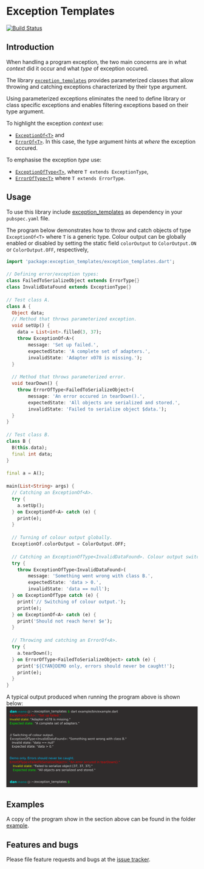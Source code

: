 # Exception Templates

[![Build Status](https://travis-ci.com/simphotonics/exception_templates.svg?branch=master)](https://travis-ci.com/simphotonics/exception_templates)

## Introduction

When handling a program exception, the two main concerns are in what *context*
did it occur and what *type* of exception occured.

The library [`exception_templates`][exception_templates] provides
parameterized classes that allow throwing and catching exceptions characterized
by their type argument.

Using parameterized exceptions eliminates the need to define library or class specific exceptions and enables filtering exceptions based on their type argument.

To highlight the exception *context* use:
* [`ExceptionOf<T>`][ExceptionOf<T>] and
* [`ErrorOf<T>`][ErrorOf<T>]. In this case, the type argument hints at *where* the exception occured.

To emphasise the exception *type* use:
* [`ExceptionOfType<T>`][ExceptionOfType<T>], where `T extends ExceptionType`,
* [`ErrorOfType<T>`][ErrorOfType<T>] where `T extends ErrorType`.


## Usage

To use this library include [exception_templates] as dependency in your `pubspec.yaml` file.

The program below demonstrates how
to throw and catch objects of type `ExceptionOf<T>` where `T` is a generic type.
Colour output can be globally enabled or disabled by setting the static field `colorOutput`
to `ColorOutput.ON` or `ColorOutput.OFF`, respectively,


```Dart
import 'package:exception_templates/exception_templates.dart';

// Defining error/exception types:
class FailedToSerializeObject extends ErrorType{}
class InvalidDataFound extends ExceptionType{}

// Test class A.
class A {
  Object data;
  // Method that throws parameterized exception.
  void setUp() {
    data = List<int>.filled(3, 37);
    throw ExceptionOf<A>(
        message: 'Set up failed.',
        expectedState: 'A complete set of adapters.',
        invalidState: 'Adapter x078 is missing.');
  }

  // Method that throws parameterized error.
  void tearDown() {
    throw ErrorOfType<FailedToSerializeObject>(
        message: 'An error occured in tearDown().',
        expectedState: 'All objects are serialized and stored.',
        invalidState: 'Failed to serialize object $data.');
  }
}

// Test class B.
class B {
  B(this.data);
  final int data;
}

final a = A();

main(List<String> args) {
  // Catching an ExceptionOf<A>.
  try {
    a.setUp();
  } on ExceptionOf<A> catch (e) {
    print(e);
  }

  // Turning of colour output globally.
  ExceptionOf.colorOutput = ColorOutput.OFF;

  // Catching an ExceptionOfType<InvalidDataFound>. Colour output switched off.
  try {
    throw ExceptionOfType<InvalidDataFound>(
        message: 'Something went wrong with class B.',
        expectedState: 'data > 0.',
        invalidState: 'data == null');
  } on ExceptionOfType catch (e) {
    print('// Switching of colour output.');
    print(e);
  } on ExceptionOf<A> catch (e) {
    print('Should not reach here! $e');
  }

  // Throwing and catching an ErrorOf<A>.
  try {
    a.tearDown();
  } on ErrorOfType<FailedToSerializeObject> catch (e) {
    print('${CYAN}DEMO only, errors should never be caught!');
    print(e);
  }
}

```
A typical output produced when running the program above is shown below:
![Console Output](https://raw.githubusercontent.com/simphotonics/exception_templates/master/images/console_output.svg?sanitize=true)


## Examples

A copy of the program show in the section above can be found in the folder  [example].


## Features and bugs

Please file feature requests and bugs at the [issue tracker].

[issue tracker]: https://github.com/simphotonics/exception_templates/issues

[example]: example

[ExceptionOf<T>]: https://pub.dev/documentation/exception_templates/latest/exception_templates/ExceptionOf-class.html

[ExceptionOfType<T>]: https://pub.dev/documentation/exception_templates/latest/exception_templates/ExceptionOfType-class.html

[ErrorOf<T>]: https://pub.dev/documentation/exception_templates/latest/exception_templates/ErrorOf-class.html

[ErrorOfType<T>]: https://pub.dev/documentation/exception_templates/latest/exception_templates/ErrorOfType-class.html

[exception_templates]: https://pub.dev/packages/exception_templates